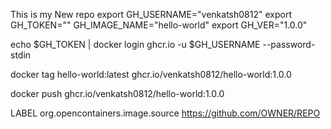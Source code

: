 This is my New repo
export GH_USERNAME="venkatsh0812"
export GH_TOKEN=""
GH_IMAGE_NAME="hello-world"
export GH_VER="1.0.0"

echo $GH_TOKEN | docker login ghcr.io -u $GH_USERNAME --password-stdin

docker tag hello-world:latest ghcr.io/venkatsh0812/hello-world:1.0.0

docker push ghcr.io/venkatsh0812/hello-world:1.0.0


LABEL org.opencontainers.image.source https://github.com/OWNER/REPO
